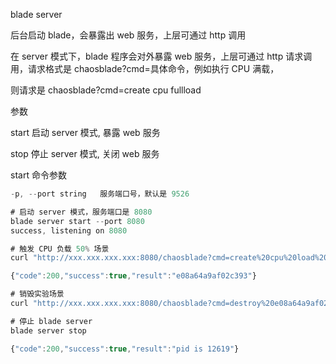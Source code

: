 blade server

后台启动 blade，会暴露出 web 服务，上层可通过 http 调用



在 server 模式下，blade 程序会对外暴露 web 服务，上层可通过 http 请求调用，请求格式是 chaosblade?cmd=具体命令，例如执行 CPU 满载，

则请求是 chaosblade?cmd=create cpu fullload



参数

start       启动 server 模式, 暴露 web 服务

stop        停止 server 模式, 关闭 web 服务



start 命令参数

```javascript
-p, --port string   服务端口号，默认是 9526
```





```javascript
# 启动 server 模式，服务端口是 8080
blade server start --port 8080
success, listening on 8080

# 触发 CPU 负载 50% 场景
curl "http://xxx.xxx.xxx.xxx:8080/chaosblade?cmd=create%20cpu%20load%20--cpu-percent%2050"

{"code":200,"success":true,"result":"e08a64a9af02c393"}

# 销毁实验场景
curl "http://xxx.xxx.xxx.xxx:8080/chaosblade?cmd=destroy%20e08a64a9af02c393"

# 停止 blade server
blade server stop

{"code":200,"success":true,"result":"pid is 12619"}
```

